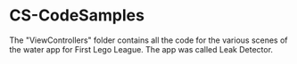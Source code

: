 # CS-CodeSamples
The "ViewControllers" folder contains all the code for the various scenes of the water app for First Lego League. The app was called Leak Detector. 

